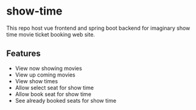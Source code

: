 # show-time
This repo host vue frontend and spring boot backend for imaginary show time movie ticket booking web site.

## Features
* View now showing movies
* View up coming movies
* View show times
* Allow select seat for show time
* Allow book seat for show time
* See already booked seats for show time
